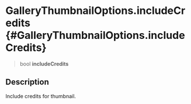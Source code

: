 GalleryThumbnailOptions.includeCredits {#GalleryThumbnailOptions.includeCredits}
======================================

> bool **includeCredits**

Description
-----------

Include credits for thumbnail.
